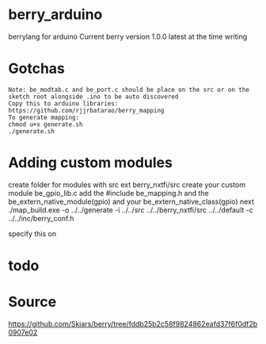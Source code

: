 # berry_arduino
berrylang for arduino
Current berry version 1.0.0 latest at the time writing

# Gotchas
```
Note: be_modtab.c and be_port.c should be place on the src or on the sketch root alongside .ino to be auto discovered
Copy this to arduino libraries:
https://github.com/rjjrbatarao/berry_mapping
To generate mapping:
chmod u+x generate.sh
./generate.sh
```

# Adding custom modules
create folder for modules with src ext berry_nxtfi/src
create your custom module be_gpio_lib.c add the #include be_mapping.h and the be_extern_native_module(gpio) and your be_extern_native_class(gpio) next
./map_build.exe -o ../../generate -i ../../src ../../berry_nxtfi/src ../../default -c ../../inc/berry_conf.h

specify this on

# todo 

# Source
https://github.com/Skiars/berry/tree/fddb25b2c58f9824862eafd37f6f0df2b0907e02
